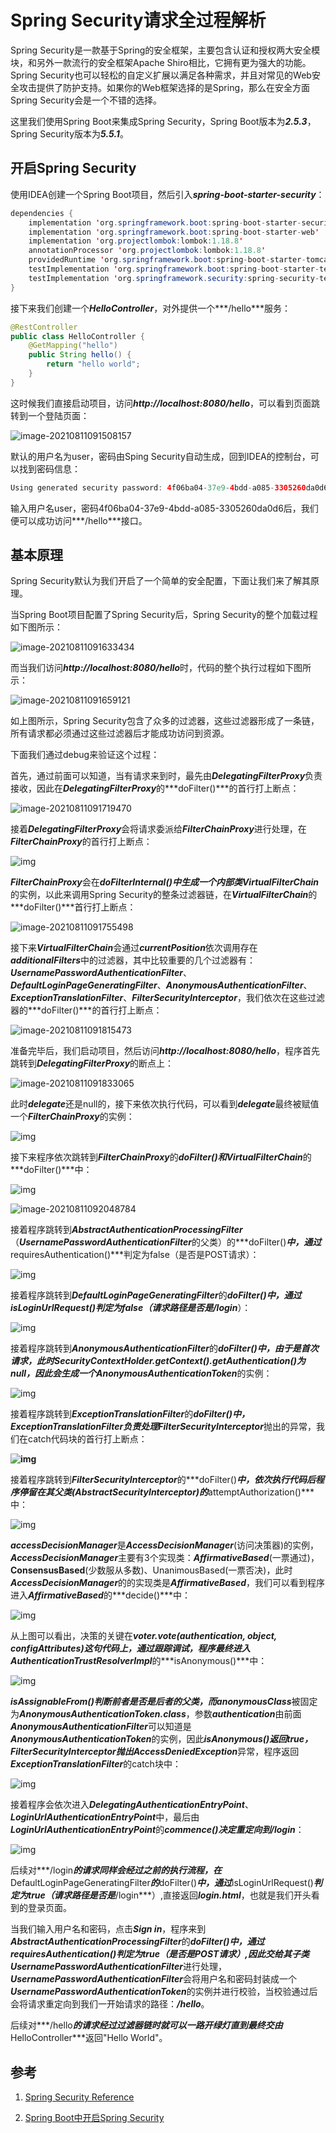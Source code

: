 # Spring Security请求全过程解析

Spring Security是一款基于Spring的安全框架，主要包含认证和授权两大安全模块，和另外一款流行的安全框架Apache Shiro相比，它拥有更为强大的功能。Spring Security也可以轻松的自定义扩展以满足各种需求，并且对常见的Web安全攻击提供了防护支持。如果你的Web框架选择的是Spring，那么在安全方面Spring Security会是一个不错的选择。

这里我们使用Spring Boot来集成Spring Security，Spring Boot版本为***2.5.3***，Spring Security版本为***5.5.1***。

## 开启Spring Security

使用IDEA创建一个Spring Boot项目，然后引入***spring-boot-starter-security***：

```java
dependencies {
    implementation 'org.springframework.boot:spring-boot-starter-security'
    implementation 'org.springframework.boot:spring-boot-starter-web'
    implementation 'org.projectlombok:lombok:1.18.8'
    annotationProcessor 'org.projectlombok:lombok:1.18.8'
    providedRuntime 'org.springframework.boot:spring-boot-starter-tomcat'
    testImplementation 'org.springframework.boot:spring-boot-starter-test'
    testImplementation 'org.springframework.security:spring-security-test'
}
```

接下来我们创建一个***HelloController***，对外提供一个***/hello***服务：

```java
@RestController
public class HelloController {
    @GetMapping("hello")
    public String hello() {
        return "hello world";
    }
}
```

这时候我们直接启动项目，访问***http://localhost:8080/hello***，可以看到页面跳转到一个登陆页面：

![image-20210811091508157](D:\ronaldoc\workspace\source-code-hunter\images\SpringSecurity\image-20210811091508157.png)

默认的用户名为user，密码由Sping Security自动生成，回到IDEA的控制台，可以找到密码信息：

```java
Using generated security password: 4f06ba04-37e9-4bdd-a085-3305260da0d6
```

输入用户名user，密码4f06ba04-37e9-4bdd-a085-3305260da0d6后，我们便可以成功访问***/hello***接口。

## 基本原理

Spring Security默认为我们开启了一个简单的安全配置，下面让我们来了解其原理。

当Spring Boot项目配置了Spring Security后，Spring Security的整个加载过程如下图所示：

![image-20210811091633434](D:\ronaldoc\workspace\source-code-hunter\images\SpringSecurity\image-20210811091633434.png)

而当我们访问***http://localhost:8080/hello***时，代码的整个执行过程如下图所示：

![image-20210811091659121](D:\ronaldoc\workspace\source-code-hunter\images\SpringSecurity\image-20210811091659121.png)

如上图所示，Spring Security包含了众多的过滤器，这些过滤器形成了一条链，所有请求都必须通过这些过滤器后才能成功访问到资源。

下面我们通过debug来验证这个过程：

首先，通过前面可以知道，当有请求来到时，最先由***DelegatingFilterProxy***负责接收，因此在***DelegatingFilterProxy***的***doFilter()***的首行打上断点：

![image-20210811091719470](D:\ronaldoc\workspace\source-code-hunter\images\SpringSecurity\image-20210811091719470.png)

接着***DelegatingFilterProxy***会将请求委派给***FilterChainProxy***进行处理，在***FilterChainProxy***的首行打上断点：

![img](D:\ronaldoc\workspace\source-code-hunter\images\SpringSecurity\56ac5128-eab7-4b92-912f-ff50bac68a4f.png)

***FilterChainProxy***会在***doFilterInternal()***中生成一个内部类***VirtualFilterChain***的实例，以此来调用Spring Security的整条过滤器链，在***VirtualFilterChain***的***doFilter()***首行打上断点：

![image-20210811091755498](D:\ronaldoc\workspace\source-code-hunter\images\SpringSecurity\image-20210811091755498.png)

接下来***VirtualFilterChain***会通过***currentPosition***依次调用存在***additionalFilters***中的过滤器，其中比较重要的几个过滤器有：***UsernamePasswordAuthenticationFilter***、***DefaultLoginPageGeneratingFilter***、***AnonymousAuthenticationFilter***、***ExceptionTranslationFilter***、***FilterSecurityInterceptor***，我们依次在这些过滤器的***doFilter()***的首行打上断点：

![image-20210811091815473](D:\ronaldoc\workspace\source-code-hunter\images\SpringSecurity\image-20210811091815473.png)

准备完毕后，我们启动项目，然后访问***http://localhost:8080/hello***，程序首先跳转到***DelegatingFilterProxy***的断点上：

![image-20210811091833065](D:\ronaldoc\workspace\source-code-hunter\images\SpringSecurity\image-20210811091833065.png)

此时***delegate***还是null的，接下来依次执行代码，可以看到***delegate***最终被赋值一个***FilterChainProxy***的实例：

![img](D:\ronaldoc\workspace\source-code-hunter\images\SpringSecurity\f045b025-bd97-4222-8a02-51634be6745b.png)

接下来程序依次跳转到***FilterChainProxy***的***doFilter()***和***VirtualFilterChain***的***doFilter()***中：

![img](D:\ronaldoc\workspace\source-code-hunter\images\SpringSecurity\90d3e369-510f-45cb-982d-241d2eedb55c.png)

![image-20210811092048784](D:\ronaldoc\workspace\source-code-hunter\images\SpringSecurity\image-20210811092048784.png)

接着程序跳转到***AbstractAuthenticationProcessingFilter***（***UsernamePasswordAuthenticationFilter***的父类）的***doFilter()***中，通过***requiresAuthentication()***判定为false（是否是POST请求）：

![img](D:\ronaldoc\workspace\source-code-hunter\images\SpringSecurity\2e5440bc-9488-4213-a030-0d25153bb2ea.png)

接着程序跳转到***DefaultLoginPageGeneratingFilter***的***doFilter()***中，通过***isLoginUrlRequest()***判定为false（请求路径是否是***/login***）：

![img](D:\ronaldoc\workspace\source-code-hunter\images\SpringSecurity\47a7bca4-d858-4cb1-b126-347805b74053.png)

接着程序跳转到***AnonymousAuthenticationFilter***的***doFilter()***中，由于是首次请求，此时***SecurityContextHolder.getContext().getAuthentication()***为null，因此会生成一个***AnonymousAuthenticationToken***的实例：

![img](D:\ronaldoc\workspace\source-code-hunter\images\SpringSecurity\6b1aded6-5229-47ba-b192-78a7c2622b8c.png)

接着程序跳转到***ExceptionTranslationFilter***的***doFilter()***中，***ExceptionTranslationFilter***负责处理***FilterSecurityInterceptor***抛出的异常，我们在catch代码块的首行打上断点：

**![img](D:\ronaldoc\workspace\source-code-hunter\images\SpringSecurity\8efa0b1c-2b32-4d5b-9655-985374326e10.png)**

接着程序跳转到***FilterSecurityInterceptor***的***doFilter()***中，依次执行代码后程序停留在其父类(***AbstractSecurityInterceptor***)的***attemptAuthorization()***中：

![img](D:\ronaldoc\workspace\source-code-hunter\images\SpringSecurity\d6e99143-6207-43a5-8d04-f0c81baa11b4.png)

***accessDecisionManager***是***AccessDecisionManager***(访问决策器)的实例，***AccessDecisionManager***主要有3个实现类：***AffirmativeBased***(一票通过)，**ConsensusBased**(少数服从多数)、UnanimousBased(一票否决)，此时***AccessDecisionManager***的的实现类是***AffirmativeBased***，我们可以看到程序进入***AffirmativeBased***的***decide()***中：

![img](D:\ronaldoc\workspace\source-code-hunter\images\SpringSecurity\6724647c-34ee-4a57-8cfa-b46f57400d14.png)

从上图可以看出，决策的关键在***voter.vote(authentication, object, configAttributes)***这句代码上，通过跟踪调试，程序最终进入***AuthenticationTrustResolverImpl***的***isAnonymous()***中：

![img](D:\ronaldoc\workspace\source-code-hunter\images\SpringSecurity\4beaa02f-a93d-4d95-9ad1-0d7213cb0e46.png)

***isAssignableFrom()***判断前者是否是后者的父类，而***anonymousClass***被固定为***AnonymousAuthenticationToken.class***，参数***authentication***由前面***AnonymousAuthenticationFilter***可以知道是***AnonymousAuthenticationToken***的实例，因此***isAnonymous()***返回true，***FilterSecurityInterceptor***抛出***AccessDeniedException***异常，程序返回***ExceptionTranslationFilter***的catch块中：

![img](D:\ronaldoc\workspace\source-code-hunter\images\SpringSecurity\8e1ac9db-5987-484d-abf4-4c6535c60cc6.png)

接着程序会依次进入***DelegatingAuthenticationEntryPoint***、***LoginUrlAuthenticationEntryPoint***中，最后由***LoginUrlAuthenticationEntryPoint***的***commence()***决定重定向到***/login***：

![img](D:\ronaldoc\workspace\source-code-hunter\images\SpringSecurity\1b03bdd4-6773-4b39-a664-fdf65d104403.png)

后续对***/login***的请求同样会经过之前的执行流程，在***DefaultLoginPageGeneratingFilter***的***doFilter()***中，通过***isLoginUrlRequest()***判定为true（请求路径是否是***/login***）,直接返回***login.html***，也就是我们开头看到的登录页面。

当我们输入用户名和密码，点击***Sign in***，程序来到***AbstractAuthenticationProcessingFilter***的***doFilter()***中，通过***requiresAuthentication()***判定为true（是否是POST请求）,因此交给其子类***UsernamePasswordAuthenticationFilter***进行处理，***UsernamePasswordAuthenticationFilter***会将用户名和密码封装成一个***UsernamePasswordAuthenticationToken***的实例并进行校验，当校验通过后会将请求重定向到我们一开始请求的路径：***/hello***。

后续对***/hello***的请求经过过滤器链时就可以一路开绿灯直到最终交由***HelloController***返回"Hello World"。

## 参考

1. [Spring Security Reference](https://docs.spring.io/spring-security/site/docs/current/reference/html5/)

2. [Spring Boot中开启Spring Security](https://mrbird.cc/Spring-Boot&Spring-Security.html)

